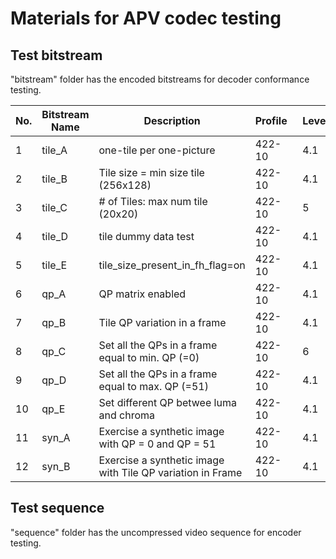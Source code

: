 # Materials for APV codec testing

## Test bitstream
"bitstream" folder has the encoded bitstreams for decoder conformance testing.

| No. | Bitstream Name | Description                                                  | Profile&nbsp;&nbsp; | Level | Band | Frame Rate | Resolution | # of Frame | MD5 sum of bitstream             |
|-----|----------------|--------------------------------------------------------------|---------------------|-------|------|------------|------------|------------|----------------------------------|
| 1   | tile_A         | one-tile per   one-picture                                   | 422-10              | 4.1   | 2    | 60 fps     | 3840x2160  | 3          | b6e1cef839381b2c90cb9ffcdf537d77 |
| 2   | tile_B         | Tile size = min size   tile (256x128)                        | 422-10              | 4.1   | 2    | 60 fps     | 3840x2160  | 3          | 9a0cb5126d705b03a2e7bcdcbacf6fbf |
| 3   | tile_C         | # of Tiles: max num   tile (20x20)                           | 422-10              | 5     | 0    | 30 fps     | 7680x4320  | 3          | 75363d036965a9dccc90a9ce8d0ae652 |
| 4   | tile_D         | tile dummy data test                                         | 422-10              | 4.1   | 2    | 60 fps     | 3840x2160  | 3          | 0394e3ac275e2bc595c07c5290dc9466 |
| 5   | tile_E         | tile_size_present_in_fh_flag=on                              | 422-10              | 4.1   | 2    | 60 fps     | 3840x2160  | 3          | fdf72572b6551bc6a9eed7f80ca0ec0f |
| 6   | qp_A           | QP matrix enabled                                            | 422-10              | 4.1   | 2    | 60 fps     | 3840x2160  | 3          | 5ca6d4ea0f65add261b44ed3532a0a73 |
| 7   | qp_B           | Tile QP   variation in a frame                               | 422-10              | 4.1   | 2    | 60 fps     | 3840x2160  | 3          | 1b24d4f97c18545b7881002cc642839b |
| 8   | qp_C           | Set all the QPs in a   frame equal to min. QP (=0)           | 422-10              | 6     | 2    | 60 fps     | 3840x2160  | 3          | 8c2928ec05eb06d42d6a8bda0ceb7e8d |
| 9   | qp_D           | Set all the QPs in a   frame equal to max. QP (=51)          | 422-10              | 4.1   | 2    | 60 fps     | 3840x2160  | 3          | e5acd3d3a0aa7bd6a45a49af35980512 |
| 10  | qp_E           | Set different QP   betwee luma and chroma                    | 422-10              | 4.1   | 2    | 60 fps     | 3840x2160  | 3          | e58ea5df35750c0d19cffefde12e78c4 |
| 11  | syn_A          | Exercise a synthetic   image with QP = 0 and QP = 51         | 422-10              | 4.1   | 2    | 60 fps     | 1920x1080  | 2          | e1593a670c62d69718986ff84d1150f3 |
| 12  | syn_B          | Exercise a synthetic   image with Tile QP variation in Frame | 422-10              | 4.1   | 2    | 60 fps     | 1920x1080  | 2          | 9f188e39824829aa05db584034ab1fd0 |

## Test sequence
"sequence" folder has the uncompressed video sequence for encoder testing.
